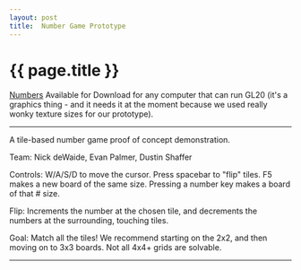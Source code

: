 ```yaml
---
layout: post
title:  Number Game Prototype
---
```


{{ page.title }}
================

[Numbers][] Available for Download for any computer that can run GL20 (it's a graphics thing - and it needs it at the moment because we used really wonky texture sizes for our prototype). 

---
<div class="paper">
A tile-based number game proof of concept demonstration.

Team: 
Nick deWaide, Evan Palmer, Dustin Shaffer


Controls: 
W/A/S/D to move the cursor. 
Press spacebar to "flip" tiles. 
F5 makes a new board of the same size. 
Pressing a number key makes a board of that # size.


Flip: 
Increments the number at the chosen tile, and decrements the numbers at the surrounding, touching tiles.


Goal: 
Match all the tiles! 
We recommend starting on the 2x2, and then moving on to 3x3 boards. 
Not all 4x4+ grids are solvable.
</div>

---

[Numbers]: https://github.com/misterdustinface/prototypes/raw/master/Numbers.jar

